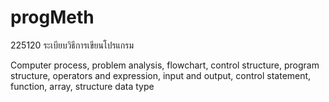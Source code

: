 # progMeth
225120
ระเบียบวิธีการเขียนโปรแกรม


Computer process, problem analysis, flowchart, control structure, program structure, operators and expression, input and output, control statement, function, array, structure data type
